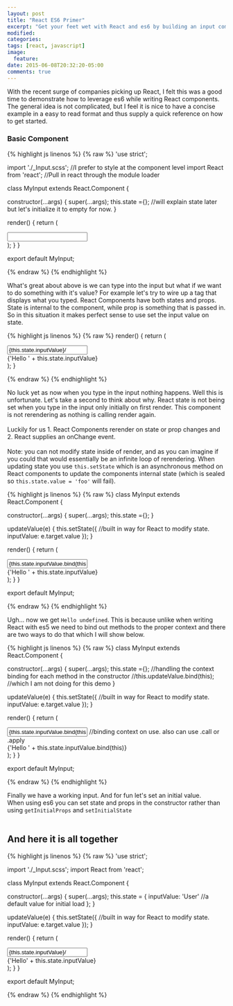 ```yaml
---
layout: post
title: "React ES6 Primer"
excerpt: "Get your feet wet with React and es6 by building an input component."
modified:
categories:
tags: [react, javascript]
image:
  feature:
date: 2015-06-08T20:32:20-05:00
comments: true
---
```



With the recent surge of companies picking up React, I felt this was a good time to demonstrate how to leverage es6 while writing React components. The general idea is not complicated, but I feel it is nice to have a concise example in a easy to read format and thus supply a quick reference on how to get started.

### Basic Component

{% highlight js linenos %}
{% raw %}
'use strict';

import './_Input.scss'; //I prefer to style at the component level
import React from 'react'; //Pull in react through the module loader

class MyInput extends React.Component {

  constructor(...args) {
    super(...args);
    this.state ={}; //will explain state later but let's initialize it to empty for now.
  }

  render() {
    return (
      <div>
        <input />
      </div>
    );
  }
}

export default MyInput;

{% endraw %}
{% endhighlight %}

What's great about above is we can type into the input but what if we want to do something with it's value? For example let's try to wire up a tag that displays what you typed.  React Components have both states and props. State is internal to the component, while prop is something that is passed in. So in this situation it makes perfect sense to use set the input value on state.

{% highlight js linenos %}
{% raw %}
  render() {
    return (
      <div>
        <input value={this.state.inputValue}/>
        <div>{'Hello ' + this.state.inputValue}</div>
      </div>
    );
  }

{% endraw %}
{% endhighlight %}

No luck yet as now when you type in the input nothing happens. Well this is unfortunate. Let's take a second to think about why. React state is not being set when you type in the input only initially on first render. This component is not rerendering as nothing is calling render again.  
<br />
Luckily for us 1. React Components rerender on state or prop changes and 2. React supplies an onChange event.  
<br />
Note: you can not modify state inside of render, and as you can imagine if you could that would essentially be an infinite loop of rerendering. When updating state you use ```this.setState``` which is an asynchronous method on React components to update the components internal state (which is sealed so ```this.state.value = 'foo'``` will fail).

{% highlight js linenos %}
{% raw %}
class MyInput extends React.Component {

  constructor(...args) {
    super(...args);
    this.state ={};
  }

  updateValue(e) {
    this.setState({ //built in way for React to modify state.
      inputValue: e.target.value
    });
  }

  render() {
    return (
      <div>
        <input onChange={this.updateValue}
               value={this.state.inputValue.bind(this)}/>
        <div>{'Hello ' + this.state.inputValue}</div>
      </div>
    );
  }
}

export default MyInput;

{% endraw %}
{% endhighlight %}

Ugh... now we get `Hello undefined`. This is because unlike when writing React with es5 we need to bind out methods to the proper context and there are two ways to do that which I will show below.

{% highlight js linenos %}
{% raw %}
class MyInput extends React.Component {

  constructor(...args) {
    super(...args);
    this.state ={};
    //handling the context binding for each method in the constructor
    //this.updateValue.bind(this); //which I am not doing for this demo
  }

  updateValue(e) {
    this.setState({ //built in way for React to modify state.
      inputValue: e.target.value
    });
  }

  render() {
    return (
      <div>
        <input onChange={this.updateValue}
               value={this.state.inputValue.bind(this)}/>
        //binding context on use. also can use .call or .apply
        <div>{'Hello ' + this.state.inputValue.bind(this)}</div>
      </div>
    );
  }
}

export default MyInput;

{% endraw %}
{% endhighlight %}

Finally we have a working input. And for fun let's set an initial value.
<br />
When using es6 you can set state and props in the constructor rather than using `getInitialProps` and `setInitialState`  
<br  />

And here it is all together
-------------------
{% highlight js linenos %}
{% raw %}
'use strict';

import './_Input.scss';
import React from 'react';

class MyInput extends React.Component {

  constructor(...args) {
     super(...args);
     this.state = {
       inputValue: 'User' //a default value for initial load
     };
   }



   updateValue(e) {
     this.setState({ //built in way for React to modify state.
       inputValue: e.target.value
     });
   }

   render() {
     return (
       <div>
         <input onChange={this.updateValue.bind(this)}
                value={this.state.inputValue}/>
         <div>{'Hello' + this.state.inputValue}</div>
       </div>
     );
   }
}

export default MyInput;

{% endraw %}
{% endhighlight %}
